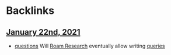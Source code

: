 
# Backlinks
## [January 22nd, 2021](<January 22nd, 2021.md>)
- [questions](<questions.md>) Will [Roam Research](<Roam Research.md>) eventually allow writing [queries](<queries.md>)

